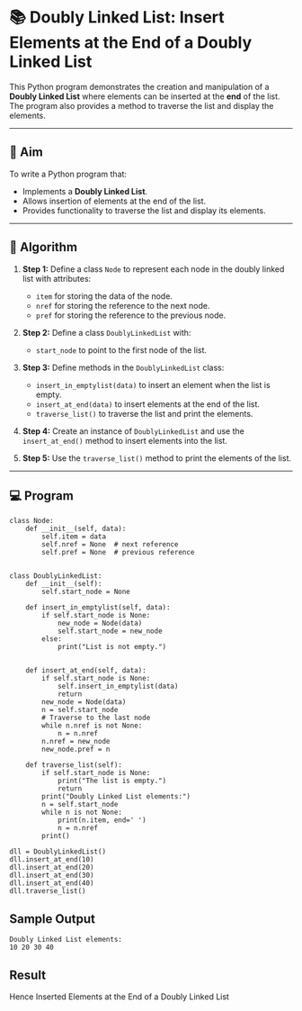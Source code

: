 # 📚 Doubly Linked List: Insert Elements at the End of a Doubly Linked List

This Python program demonstrates the creation and manipulation of a **Doubly Linked List** where elements can be inserted at the **end** of the list. The program also provides a method to traverse the list and display the elements.

---

## 🎯 Aim

To write a Python program that:
- Implements a **Doubly Linked List**.
- Allows insertion of elements at the end of the list.
- Provides functionality to traverse the list and display its elements.

---

## 🧠 Algorithm

1. **Step 1:** Define a class `Node` to represent each node in the doubly linked list with attributes:
   - `item` for storing the data of the node.
   - `nref` for storing the reference to the next node.
   - `pref` for storing the reference to the previous node.

2. **Step 2:** Define a class `DoublyLinkedList` with:
   - `start_node` to point to the first node of the list.

3. **Step 3:** Define methods in the `DoublyLinkedList` class:
   - `insert_in_emptylist(data)` to insert an element when the list is empty.
   - `insert_at_end(data)` to insert elements at the end of the list.
   - `traverse_list()` to traverse the list and print the elements.

4. **Step 4:** Create an instance of `DoublyLinkedList` and use the `insert_at_end()` method to insert elements into the list.

5. **Step 5:** Use the `traverse_list()` method to print the elements of the list.

---

## 💻 Program
```
class Node:
    def __init__(self, data):
        self.item = data
        self.nref = None  # next reference
        self.pref = None  # previous reference


class DoublyLinkedList:
    def __init__(self):
        self.start_node = None

    def insert_in_emptylist(self, data):
        if self.start_node is None:
            new_node = Node(data)
            self.start_node = new_node
        else:
            print("List is not empty.")

    
    def insert_at_end(self, data):
        if self.start_node is None:
            self.insert_in_emptylist(data)
            return
        new_node = Node(data)
        n = self.start_node
        # Traverse to the last node
        while n.nref is not None:
            n = n.nref
        n.nref = new_node
        new_node.pref = n

    def traverse_list(self):
        if self.start_node is None:
            print("The list is empty.")
            return
        print("Doubly Linked List elements:")
        n = self.start_node
        while n is not None:
            print(n.item, end=' ')
            n = n.nref
        print()

dll = DoublyLinkedList()
dll.insert_at_end(10)
dll.insert_at_end(20)
dll.insert_at_end(30)
dll.insert_at_end(40)
dll.traverse_list()
```
## Sample Output
```
Doubly Linked List elements:
10 20 30 40 
```
## Result
Hence Inserted Elements at the End of a Doubly Linked List

